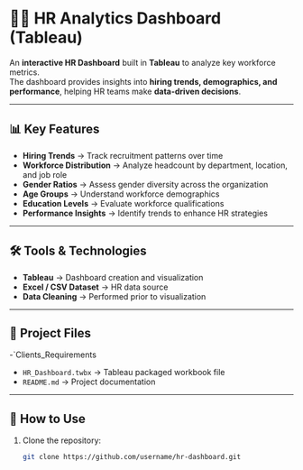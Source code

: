 # 👩‍💼 HR Analytics Dashboard (Tableau)

An **interactive HR Dashboard** built in **Tableau** to analyze key workforce metrics.  
The dashboard provides insights into **hiring trends, demographics, and performance**, helping HR teams make **data-driven decisions**.

---

## 📊 Key Features
- **Hiring Trends** → Track recruitment patterns over time  
- **Workforce Distribution** → Analyze headcount by department, location, and job role  
- **Gender Ratios** → Assess gender diversity across the organization  
- **Age Groups** → Understand workforce demographics  
- **Education Levels** → Evaluate workforce qualifications  
- **Performance Insights** → Identify trends to enhance HR strategies  

---

## 🛠️ Tools & Technologies
- **Tableau** → Dashboard creation and visualization  
- **Excel / CSV Dataset** → HR data source  
- **Data Cleaning** → Performed prior to visualization  

---

## 📂 Project Files
-`Clients_Requirements
- `HR_Dashboard.twbx` → Tableau packaged workbook file   
- `README.md` → Project documentation  

---

## 🚀 How to Use
1. Clone the repository:
   ```bash
   git clone https://github.com/username/hr-dashboard.git
